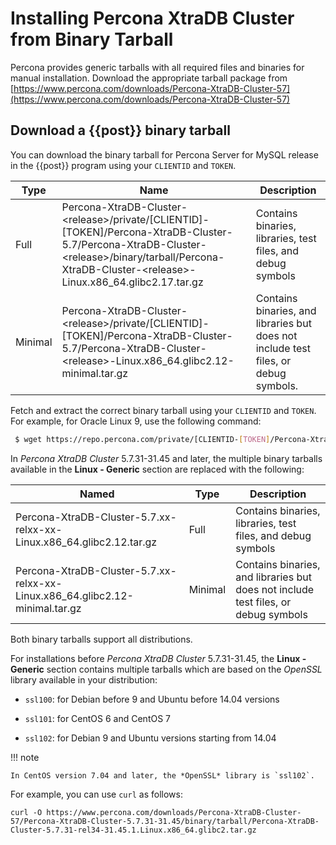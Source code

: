 # Installing Percona XtraDB Cluster from Binary Tarball

Percona provides generic tarballs with all required files and binaries
for manual installation. Download the appropriate tarball package from
[https://www.percona.com/downloads/Percona-XtraDB-Cluster-57](https://www.percona.com/downloads/Percona-XtraDB-Cluster-57)

## Download a {{post}} binary tarball

You can download the binary tarball for Percona Server for MySQL release in the {{post}} program using your `CLIENTID` and `TOKEN`.

| Type    | Name                                                                |Description         |
|---------|---------------------------------------------------------------------|--------------------|
| Full    | Percona-XtraDB-Cluster-&lt;release&gt;/private/[CLIENTID]-[TOKEN]/Percona-XtraDB-Cluster-5.7/Percona-XtraDB-Cluster-&lt;release&gt;/binary/tarball/Percona-XtraDB-Cluster-&lt;release&gt;-Linux.x86_64.glibc2.17.tar.gz   | Contains binaries, libraries, test files, and debug symbols   |
| Minimal | Percona-XtraDB-Cluster-&lt;release&gt;/private/[CLIENTID]-[TOKEN]/Percona-XtraDB-Cluster-5.7/Percona-XtraDB-Cluster-&lt;release&gt;-Linux.x86_64.glibc2.12-minimal.tar.gz | Contains binaries, and libraries but does not include test files, or debug symbols. |

Fetch and extract the correct binary tarball using your `CLIENTID` and `TOKEN`. For example, for Oracle Linux 9, use the following command:

```{.bash data-prompt="$"}
 $ wget https://repo.percona.com/private/[CLIENTID-[TOKEN]/Percona-XtraDB-Cluster-5.7/Percona-XtraDB-Cluster-{{release}}/binary/tarball/Percona-XtraDB-Cluster-{{release}}-Linux.x86_64.glibc2.17.tar.gz 
```

In *Percona XtraDB Cluster* 5.7.31-31.45 and later, the multiple binary tarballs available in the **Linux - Generic** section are replaced with the following:

| Named | Type| Description|
| ----------- | ----------- | ----------- | 
| Percona-XtraDB-Cluster-5.7.xx-relxx-xx-Linux.x86_64.glibc2.12.tar.gz| Full| Contains binaries, libraries, test files, and debug symbols|
| Percona-XtraDB-Cluster-5.7.xx-relxx-xx-Linux.x86_64.glibc2.12-minimal.tar.gz| Minimal | Contains binaries, and libraries but does not include test files, or debug symbols|

Both binary tarballs support all distributions.

For installations before *Percona XtraDB Cluster* 5.7.31-31.45, the **Linux - Generic** section contains multiple tarballs which are based on the *OpenSSL* library available in your distribution:


* `ssl100`: for Debian before 9 and Ubuntu before 14.04 versions


* `ssl101`: for CentOS 6 and CentOS 7


* `ssl102`: for Debian 9 and Ubuntu versions starting from 14.04

!!! note

    In CentOS version 7.04 and later, the *OpenSSL* library is `ssl102`.

For example, you can use `curl` as follows:

```text
curl -O https://www.percona.com/downloads/Percona-XtraDB-Cluster-57/Percona-XtraDB-Cluster-5.7.31-31.45/binary/tarball/Percona-XtraDB-Cluster-5.7.31-rel34-31.45.1.Linux.x86_64.glibc2.tar.gz
```
